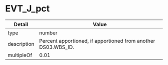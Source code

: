 # EVT_J_pct
| Detail | Value |
| ------ | ----- |
| type | number |
| description | Percent apportioned, if apportioned from another DS03.WBS_ID. |
| multipleOf | 0.01 |

